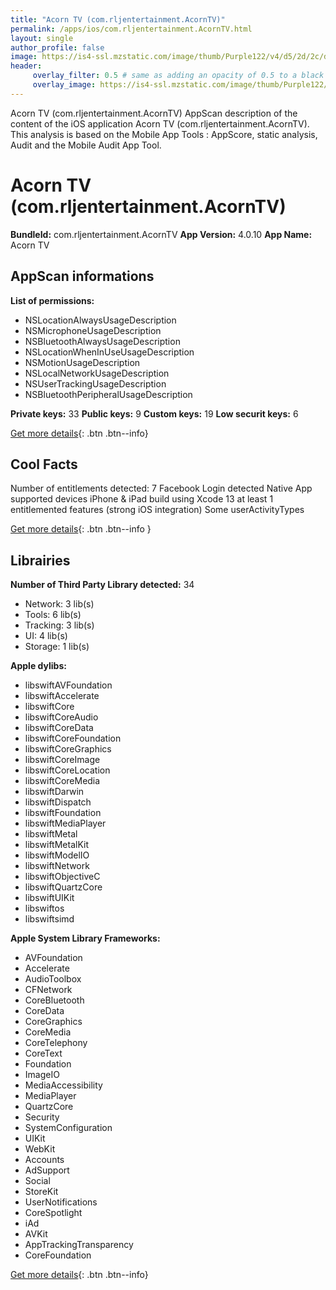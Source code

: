 ```yaml
---
title: "Acorn TV (com.rljentertainment.AcornTV)"
permalink: /apps/ios/com.rljentertainment.AcornTV.html
layout: single
author_profile: false
image: https://is4-ssl.mzstatic.com/image/thumb/Purple122/v4/d5/2d/2c/d52d2c9a-a8db-de60-a08c-8738fbbdb987/AppIcon-0-0-1x_U007emarketing-0-0-0-7-0-0-sRGB-0-0-0-GLES2_U002c0-512MB-85-220-0-0.png/512x512bb.jpg
header: 
     overlay_filter: 0.5 # same as adding an opacity of 0.5 to a black background
     overlay_image: https://is4-ssl.mzstatic.com/image/thumb/Purple122/v4/d5/2d/2c/d52d2c9a-a8db-de60-a08c-8738fbbdb987/AppIcon-0-0-1x_U007emarketing-0-0-0-7-0-0-sRGB-0-0-0-GLES2_U002c0-512MB-85-220-0-0.png/512x512bb.jpg
---
```

Acorn TV (com.rljentertainment.AcornTV) AppScan description of the content of the iOS application Acorn TV (com.rljentertainment.AcornTV). This analysis is based on the Mobile App Tools : AppScore, static analysis, Audit and the Mobile Audit App Tool.

# Acorn TV (com.rljentertainment.AcornTV)

**BundleId:** com.rljentertainment.AcornTV
**App Version:** 4.0.10
**App Name:** Acorn TV


## AppScan informations 

**List of permissions:** 
- NSLocationAlwaysUsageDescription
- NSMicrophoneUsageDescription
- NSBluetoothAlwaysUsageDescription
- NSLocationWhenInUseUsageDescription
- NSMotionUsageDescription
- NSLocalNetworkUsageDescription
- NSUserTrackingUsageDescription
- NSBluetoothPeripheralUsageDescription
  
  
**Private keys:** 33
**Public keys:** 9
**Custom keys:** 19
**Low securit keys:** 6
  
[Get more details](/pricing.html){: .btn .btn--info}

## Cool Facts

Number of entitlements detected: 7
Facebook Login detected
Native App
supported devices iPhone & iPad
build using Xcode 13
at least 1 entitlemented features (strong iOS integration)
Some userActivityTypes
  
[Get more details](/pricing.html){: .btn .btn--info }

## Librairies 
**Number of Third Party Library detected:** 34
- Network: 3 lib(s)
- Tools: 6 lib(s)
- Tracking: 3 lib(s)
- UI: 4 lib(s)
- Storage: 1 lib(s)


**Apple dylibs:**
- libswiftAVFoundation
- libswiftAccelerate
- libswiftCore
- libswiftCoreAudio
- libswiftCoreData
- libswiftCoreFoundation
- libswiftCoreGraphics
- libswiftCoreImage
- libswiftCoreLocation
- libswiftCoreMedia
- libswiftDarwin
- libswiftDispatch
- libswiftFoundation
- libswiftMediaPlayer
- libswiftMetal
- libswiftMetalKit
- libswiftModelIO
- libswiftNetwork
- libswiftObjectiveC
- libswiftQuartzCore
- libswiftUIKit
- libswiftos
- libswiftsimd


**Apple System Library Frameworks:**
- AVFoundation
- Accelerate
- AudioToolbox
- CFNetwork
- CoreBluetooth
- CoreData
- CoreGraphics
- CoreMedia
- CoreTelephony
- CoreText
- Foundation
- ImageIO
- MediaAccessibility
- MediaPlayer
- QuartzCore
- Security
- SystemConfiguration
- UIKit
- WebKit
- Accounts
- AdSupport
- Social
- StoreKit
- UserNotifications
- CoreSpotlight
- iAd
- AVKit
- AppTrackingTransparency
- CoreFoundation


  
[Get more details](/pricing.html){: .btn .btn--info}


